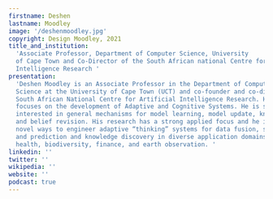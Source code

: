 ```yaml
---
firstname: Deshen
lastname: Moodley
image: '/deshenmoodley.jpg'
copyright: Design Moodley, 2021
title_and_institution:
  'Associate Professor, Department of Computer Science, University
  of Cape Town and Co-Director of the South African national Centre for Artificial
  Intelligence Research '
presentation:
  'Deshen Moodley is an Associate Professor in the Department of Computer
  Science at the University of Cape Town (UCT) and co-founder and co-director of the
  South African National Centre for Artificial Intelligence Research. His research
  focuses on the development of Adaptive and Cognitive Systems. He is specifically
  interested in general mechanisms for model learning, model update, knowledge discovery
  and belief revision. His research has a strong applied focus and he is investigating
  novel ways to engineer adaptive “thinking” systems for data fusion, situation analysis
  and prediction and knowledge discovery in diverse application domains, including
  health, biodiversity, finance, and earth observation. '
linkedin: ''
twitter: ''
wikipedia: ''
website: ''
podcast: true
---
```


